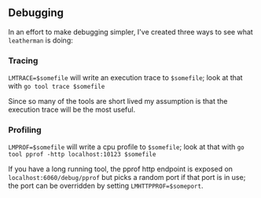 ## Debugging

In an effort to make debugging simpler, I've created three ways to see what
`leatherman` is doing:

### Tracing

`LMTRACE=$somefile` will write an execution trace to `$somefile`; look at that with `go tool trace $somefile`

Since so many of the tools are short lived my assumption is that the execution
trace will be the most useful.

### Profiling

`LMPROF=$somefile` will write a cpu profile to `$somefile`; look at that with `go tool pprof -http localhost:10123 $somefile`

If you have a long running tool, the pprof http endpoint is exposed on
`localhost:6060/debug/pprof` but picks a random port if that port is in use; the
port can be overridden by setting `LMHTTPPROF=$someport`.
